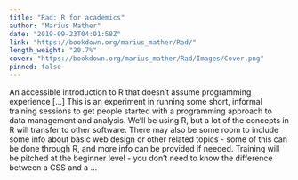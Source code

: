 ```yaml
---
title: "Rad: R for academics"
author: "Marius Mather"
date: "2019-09-23T04:01:58Z"
link: "https://bookdown.org/marius_mather/Rad/"
length_weight: "20.7%"
cover: "https://bookdown.org/marius_mather/Rad/Images/Cover.png"
pinned: false
---
```


An accessible introduction to R that doesn’t assume programming experience [...] This is an experiment in running some short, informal training sessions to get people started with a programming approach to data management and analysis. We’ll be using R, but a lot of the concepts in R will transfer to other software. There may also be some room to include some info about basic web design or other related topics - some of this can be done through R, and more info can be provided if needed. Training will be pitched at the beginner level - you don’t need to know the difference between a CSS and a  ...
